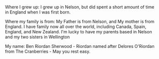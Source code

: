 Where I grew up: 
I grew up in Nelson, but did spent a short amount of time in England when I was first born.

Where my family is from:
My Father is from Nelson, and My mother is from England. I have family now all over the world, including Canada, Spain, England, and New Zealand. I'm lucky to have my parents based in Nelson and my two sisters in Wellington

My name:
Ben Riordan Sherwood - Riordan named after Delores O'Riordan from The Cranberries - May you rest easy.
